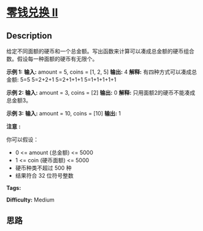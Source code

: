 # [零钱兑换 II][title]

## Description

给定不同面额的硬币和一个总金额。写出函数来计算可以凑成总金额的硬币组合数。假设每一种面额的硬币有无限个。



**示例 1:**
            **输入:** amount = 5, coins = [1, 2, 5]    **输出:** 4    **解释:** 有四种方式可以凑成总金额:    5=5    5=2+2+1    5=2+1+1+1    5=1+1+1+1+1    

**示例 2:**
            **输入:** amount = 3, coins = [2]    **输出:** 0    **解释:** 只用面额2的硬币不能凑成总金额3。    

**示例 3:**
            **输入:** amount = 10, coins = [10]     **输出:** 1    



**注意** **:**

你可以假设：

  * 0 <= amount (总金额) <= 5000
  * 1 <= coin (硬币面额) <= 5000
  * 硬币种类不超过 500 种
  * 结果符合 32 位符号整数


**Tags:** 

**Difficulty:** Medium

## 思路

[title]: https://leetcode-cn.com/problems/coin-change-2
